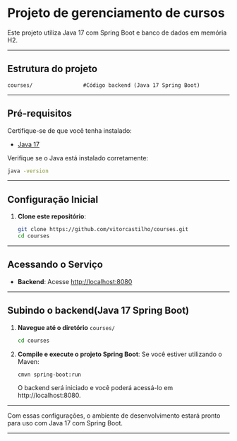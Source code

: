 # Projeto de gerenciamento de cursos

Este projeto utiliza Java 17 com Spring Boot e banco de dados em memória H2.

---

## Estrutura do projeto

```plainttext
courses/                #Código backend (Java 17 Spring Boot)
```

---

## Pré-requisitos

Certifique-se de que você tenha instalado:
- [Java 17](https://adoptium.net/?variant=openjdk17)

Verifique se o Java está instalado corretamente:

```bash
java -version
```
---

## Configuração Inicial

1. **Clone este repositório**:

   ```bash
   git clone https://github.com/vitorcastilho/courses.git
   cd courses
   ```

---

## Acessando o Serviço

- **Backend**: Acesse [http://localhost:8080](http://localhost:8080)

---

## Subindo o backend(Java 17 Spring Boot)

1. **Navegue até o diretório** `courses/`
   ```bash
   cd courses
   ```

2. **Compile e execute o projeto Spring Boot**:
   Se você estiver utilizando o Maven:
   ```bash
   cmvn spring-boot:run
   ```
   O backend será iniciado e você poderá acessá-lo em http://localhost:8080.

---

Com essas configurações, o ambiente de desenvolvimento estará pronto para uso com Java 17 com Spring Boot.

---

